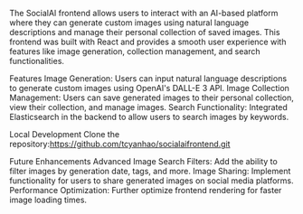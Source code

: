 The SocialAI frontend allows users to interact with an AI-based platform where they can generate custom images using natural language descriptions and manage their personal collection of saved images. This frontend was built with React and provides a smooth user experience with features like image generation, collection management, and search functionalities.

Features
Image Generation: Users can input natural language descriptions to generate custom images using OpenAI's DALL-E 3 API.
Image Collection Management: Users can save generated images to their personal collection, view their collection, and manage images.
Search Functionality: Integrated Elasticsearch in the backend to allow users to search images by keywords.

Local Development
Clone the repository:https://github.com/tcyanhao/socialaifrontend.git

Future Enhancements
Advanced Image Search Filters: Add the ability to filter images by generation date, tags, and more.
Image Sharing: Implement functionality for users to share generated images on social media platforms.
Performance Optimization: Further optimize frontend rendering for faster image loading times.
